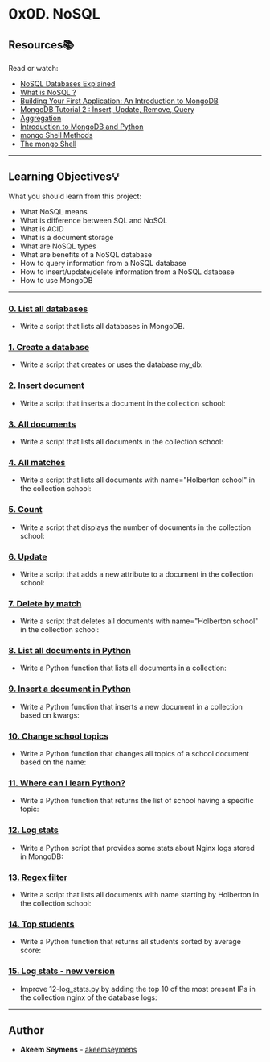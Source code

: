 # 0x0D. NoSQL

## Resources:books:
Read or watch:
* [NoSQL Databases Explained](https://intranet.hbtn.io/rltoken/Vyx71sOlnw-ovIEiGB8L6w)
* [What is NoSQL ?](https://intranet.hbtn.io/rltoken/8VpibJeEpPIdt9VGxXx5EQ)
* [Building Your First Application: An Introduction to MongoDB](https://intranet.hbtn.io/rltoken/ZOTNcbGmVWVDt69JfS20eg)
* [MongoDB Tutorial 2 : Insert, Update, Remove, Query](https://intranet.hbtn.io/rltoken/j8Km9rDeAfwz2D3sSoqmHQ)
* [Aggregation](https://intranet.hbtn.io/rltoken/LvWSSDCTxMWY5dMJQVwd6g)
* [Introduction to MongoDB and Python](https://intranet.hbtn.io/rltoken/Voj4w7WCWEoXh5BCBJuiow)
* [mongo Shell Methods](https://intranet.hbtn.io/rltoken/TgwNw5Ncz00kKw1Cls6jHg)
* [The mongo Shell](https://intranet.hbtn.io/rltoken/DwURNWPtpufc0YzWL1EFHg)

---
## Learning Objectives:bulb:
What you should learn from this project:

* What NoSQL means
* What is difference between SQL and NoSQL
* What is ACID
* What is a document storage
* What are NoSQL types
* What are benefits of a NoSQL database
* How to query information from a NoSQL database
* How to insert/update/delete information from a NoSQL database
* How to use MongoDB

---

### [0. List all databases](./0-list_databases)
* Write a script that lists all databases in MongoDB.


### [1. Create a database](./1-use_or_create_database)
* Write a script that creates or uses the database my_db:


### [2. Insert document](./2-insert)
* Write a script that inserts a document in the collection school:


### [3. All documents](./3-all)
* Write a script that lists all documents in the collection school:


### [4. All matches](./4-match)
* Write a script that lists all documents with name="Holberton school" in the collection school:


### [5. Count](./5-count)
* Write a script that displays the number of documents in the collection school:


### [6. Update](./6-update)
* Write a script that adds a new attribute to a document in the collection school:


### [7. Delete by match](./7-delete)
* Write a script that deletes all documents with name="Holberton school" in the collection school:


### [8. List all documents in Python](./8-all.py)
* Write a Python function that lists all documents in a collection:


### [9. Insert a document in Python](./9-insert_school.py)
* Write a Python function that inserts a new document in a collection based on kwargs:


### [10. Change school topics](./10-update_topics.py)
* Write a Python function that changes all topics of a school document based on the name:


### [11. Where can I learn Python?](./11-schools_by_topic.py)
* Write a Python function that returns the list of school having a specific topic:


### [12. Log stats](./12-log_stats.py)
* Write a Python script that provides some stats about Nginx logs stored in MongoDB:


### [13. Regex filter](./100-find)
* Write a script that lists all documents with name starting by Holberton in the collection school:


### [14. Top students](./101-students.py)
* Write a Python function that returns all students sorted by average score:


### [15. Log stats - new version](./102-log_stats.py )
* Improve 12-log_stats.py by adding the top 10 of the most present IPs in the collection nginx of the database logs:

---

## Author
* **Akeem Seymens** - [akeemseymens](github.com/akeemseymens)